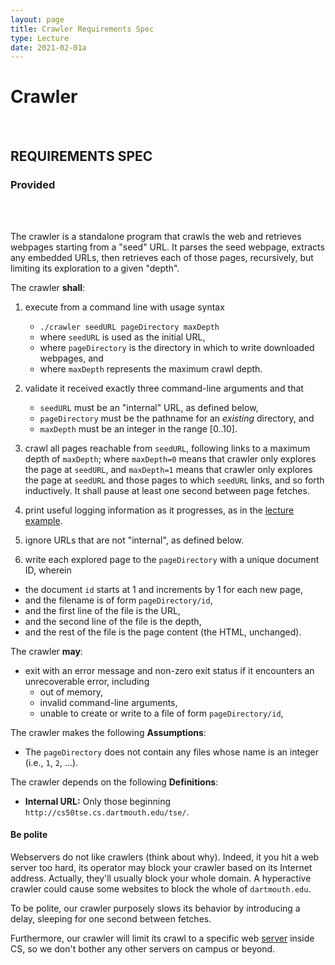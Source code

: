 ```yaml
---
layout: page
title: Crawler Requirements Spec
type: Lecture 
date: 2021-02-01a
---
```


# Crawler
<br > 

## REQUIREMENTS SPEC
### Provided
<br > 
<br > 

The crawler is a standalone program that crawls the web and retrieves webpages starting from a "seed" URL.
It parses the seed webpage, extracts any embedded URLs, then retrieves each of those pages, recursively, but limiting its exploration to a given "depth".

The crawler **shall**:

 1. execute from a command line with usage syntax
    * `./crawler seedURL pageDirectory maxDepth`
    * where `seedURL` is used as the initial URL,
    * where `pageDirectory` is the directory in which to write downloaded webpages, and
    * where `maxDepth` represents the maximum crawl depth.

 2. validate it received exactly three command-line arguments and that 
    * `seedURL` must be an "internal" URL, as defined below,
    * `pageDirectory` must be the pathname for an *existing* directory, and
    * `maxDepth` must be an integer in the range [0..10].

 3. crawl all pages reachable from `seedURL`, following  links to a maximum depth of `maxDepth`; where `maxDepth=0` means that crawler only explores the page at `seedURL`, and `maxDepth=1` means that crawler only explores the page at `seedURL` and those pages to which `seedURL` links, and so forth inductively.  It shall pause at least one second between page fetches.

 4. print useful logging information as it progresses, as in the [lecture example]({{site.lectures}}/crawler).

 5. ignore URLs that are not "internal", as defined below.

 6. write each explored page to the `pageDirectory` with a unique document ID, wherein
   * the document `id` starts at 1 and increments by 1 for each new page,
   * and the filename is of form `pageDirectory/id`,
   * and the first line of the file is the URL,
   * and the second line of the file is the depth,
   * and the rest of the file is the page content (the HTML, unchanged).

The crawler **may**:

* exit with an error message and non-zero exit status if it encounters an unrecoverable error, including
	* out of memory,
	* invalid command-line arguments,
	* unable to create or write to a file of form `pageDirectory/id`,

The crawler makes the following **Assumptions**:

* The `pageDirectory` does not contain any files whose name is an integer (i.e., `1`, `2`, ...).

The crawler depends on the following **Definitions**:

* **Internal URL:** Only those beginning `http://cs50tse.cs.dartmouth.edu/tse/`.

#### Be polite

Webservers do not like crawlers (think about why).
Indeed, it you hit a web server too hard, its operator may block your crawler based on its Internet address.
Actually, they'll usually block your whole domain.
A hyperactive crawler could cause some websites to block the whole of `dartmouth.edu`.

To be polite, our crawler purposely slows its behavior by introducing a delay, sleeping for one second between fetches.

Furthermore, our crawler will limit its crawl to a specific web [server](http://cs50tse.cs.dartmouth.edu/tse/) inside CS, so we don't bother any other servers on campus or beyond.
